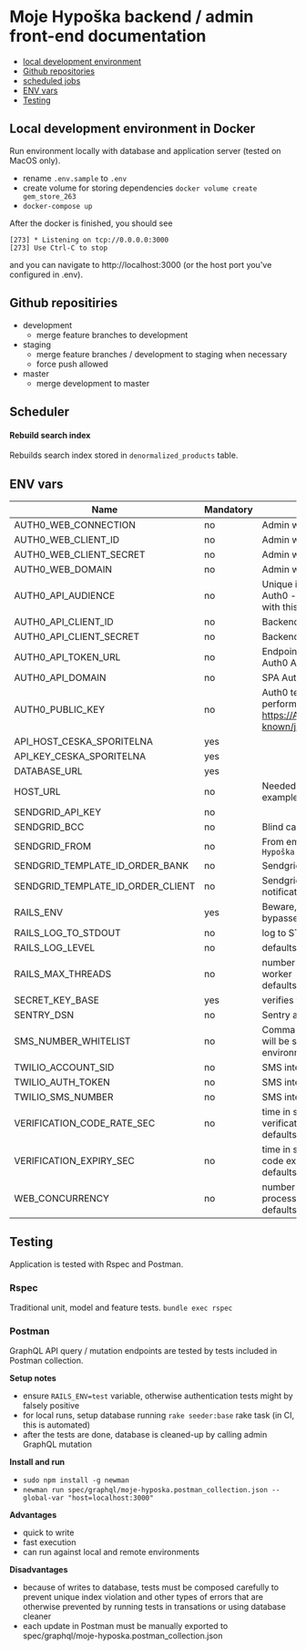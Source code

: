 # Moje Hypoška backend / admin front-end documentation
- [local development environment](#local_dev)
- [Github repositories](#github)
- [scheduled jobs](#scheduled_jobs)
- [ENV vars](#env)
- [Testing](#testing)

## <a name="local_dev"></a> Local development environment in Docker
Run environment locally with database and application server (tested on MacOS only).
- rename `.env.sample` to `.env`
- create volume for storing dependencies `docker volume create gem_store_263`
- `docker-compose up`

After the docker is finished, you should see
```
[273] * Listening on tcp://0.0.0.0:3000
[273] Use Ctrl-C to stop
```
and you can navigate to http://localhost:3000 (or the host port you've configured in .env).

## <a name="github"></a> Github repositiries
- development
  - merge feature branches to development
- staging
  - merge feature branches / development to staging when necessary
  - force push allowed
- master
  - merge development to master

## <a name="scheduled_jobs"></a> Scheduler
#### Rebuild search index
Rebuilds search index stored in `denormalized_products` table.

## <a name="env"></a> ENV vars
| Name                    | Mandatory | Note                                  |
| ----------------------- | --------- | ------------------------------------- |
| AUTH0_WEB_CONNECTION    | no        | Admin web Auth0 database.             |
| AUTH0_WEB_CLIENT_ID     | no        | Admin web Auth0Lock credentials.      |
| AUTH0_WEB_CLIENT_SECRET | no        | Admin web Auth0Lock credentials.      |
| AUTH0_WEB_DOMAIN        | no        | Admin web Auth0Lock domain.           |
| AUTH0_API_AUDIENCE      | no        | Unique identifier of custom API defined in Auth0 - tokens for client app are issued with this audience. |
| AUTH0_API_CLIENT_ID     | no        | Backend API Auth0 tenant credentials. |
| AUTH0_API_CLIENT_SECRET | no        | Backend API Auth0 tenant credentials. |
| AUTH0_API_TOKEN_URL     | no        | Endpoint for acquiring access token for Auth0 API client. |
| AUTH0_API_DOMAIN        | no        | SPA Auth0 tenant domain.              |
| AUTH0_PUBLIC_KEY        | no        | Auth0 tenant public key stored to improve performance. Can be found at https://AUTH0_DOMAIN.auth0.com/.well-known/jwks.json. |
| API_HOST_CESKA_SPORITELNA | yes     |                                       |
| API_KEY_CESKA_SPORITELNA  | yes     |                                       |
| DATABASE_URL            | yes       |                                       |
| HOST_URL                | no        | Needed to construct for example RPSN example urls. |
| SENDGRID_API_KEY        | no        |                                       |
| SENDGRID_BCC            | no        | Blind carbon copy to send all emails to |
| SENDGRID_FROM           | no        | From email address. Defaults to `Moje Hypoška <info@mojehyposka.cz>` |
| SENDGRID_TEMPLATE_ID_ORDER_BANK   | no | Sendgrid template ID for bank notification |
| SENDGRID_TEMPLATE_ID_ORDER_CLIENT | no | Sendgrid template ID for client notification |
| RAILS_ENV               | yes       | Beware, in `development`, authentication is bypassed. |
| RAILS_LOG_TO_STDOUT     | no        | log to STDOUT instead of file         |
| RAILS_LOG_LEVEL         | no        | defaults to `warn`                    |
| RAILS_MAX_THREADS       | no        | number of Puma threads within Puma worker <br/>defaults to `5` |
| SECRET_KEY_BASE         | yes       | verifies the integrity of signed cookies |
| SENTRY_DSN              | no        | Sentry auth url                       |
| SMS_NUMBER_WHITELIST    | no        | Comma separated numbers to which SMS will be sent in development / staging environments |
| TWILIO_ACCOUNT_SID      | no        | SMS integration                       |
| TWILIO_AUTH_TOKEN       | no        | SMS integration                       |
| TWILIO_SMS_NUMBER       | no        | SMS integration                       |
| VERIFICATION_CODE_RATE_SEC | no     | time in seconds before another SMS verification code can be requested,  <br/>defaults to `20`|
| VERIFICATION_EXPIRY_SEC | no        | time in seconds before SMS verification code expires,  <br/>defaults to `300`|
| WEB_CONCURRENCY         | no        | number of Puma workers (forked processes on single dyno) <br/>defaults to `1`|

## <a name="testing"></a> Testing
Application is tested with Rspec and Postman.

### Rspec
Traditional unit, model and feature tests.
`bundle exec rspec`

### Postman
GraphQL API query / mutation endpoints are tested by tests included in Postman collection.

**Setup notes**
- ensure `RAILS_ENV=test` variable, otherwise authentication tests might by falsely positive
- for local runs, setup database running `rake seeder:base` rake task (in CI, this is automated)
- after the tests are done, database is cleaned-up by calling admin GraphQL mutation

**Install and run**
- `sudo npm install -g newman`
- `newman run spec/graphql/moje-hyposka.postman_collection.json --global-var "host=localhost:3000"`


**Advantages**
- quick to write
- fast execution
- can run against local and remote environments

**Disadvantages**
- because of writes to database, tests must be composed carefully to prevent unique index violation and other types of errors that are otherwise prevented by running tests in transations or using database cleaner
- each update in Postman must be manually exported to spec/graphql/moje-hyposka.postman_collection.json
